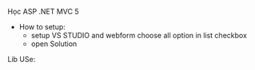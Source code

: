Học ASP .NET MVC 5 

* How to setup:
  - setup VS STUDIO and webform choose all option in list checkbox
  - open Solution

Lib USe: 
